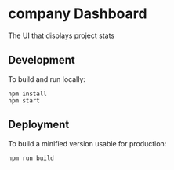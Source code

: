 # company Dashboard

The UI that displays project stats

## Development

To build and run locally:
```
npm install
npm start
```

## Deployment

To build a minified version usable for production:
```
npm run build
```
